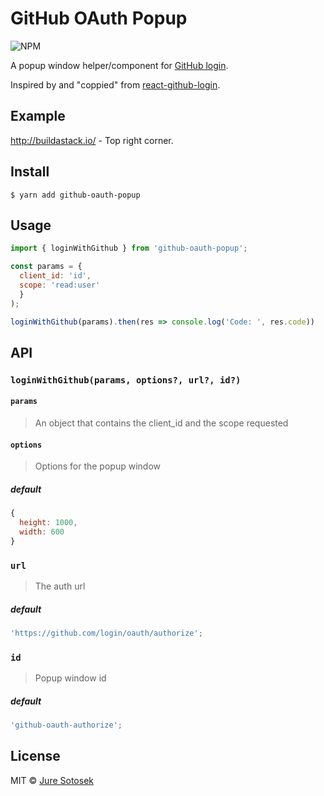 # GitHub OAuth Popup

![NPM](https://img.shields.io/npm/v/github-oauth-popup.svg?style=flat)

A popup window helper/component for [GitHub login](https://developer.github.com/v3/oauth/).

Inspired by and "coppied" from [react-github-login](https://github.com/checkr/react-github-login).

## Example

http://buildastack.io/ - Top right corner.

## Install

```
$ yarn add github-oauth-popup
```

## Usage

```js
import { loginWithGithub } from 'github-oauth-popup';

const params = {
  client_id: 'id',
  scope: 'read:user'
  }
);

loginWithGithub(params).then(res => console.log('Code: ', res.code))
```

## API

### `loginWithGithub(params, options?, url?, id?)`

#### `params`

> An object that contains the client_id and the scope requested

#### `options`

> Options for the popup window

##### default

```js
{
  height: 1000,
  width: 600
}
```

### `url`

> The auth url

##### default

```js
'https://github.com/login/oauth/authorize';
```

### `id`

> Popup window id

##### default

```js
'github-oauth-authorize';
```

## License

MIT © [Jure Sotosek](https://github.com/JureSotosek)
